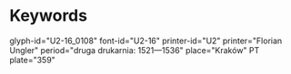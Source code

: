 # Keywords
glyph-id="U2-16_0108"
font-id="U2-16"
printer-id="U2"
printer="Florian Ungler"
period="druga drukarnia: 1521—1536"
place="Kraków"
PT plate="359"
